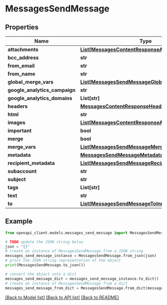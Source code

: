 # MessagesSendMessage


## Properties

Name | Type | Description | Notes
------------ | ------------- | ------------- | -------------
**attachments** | [**List[MessagesContentResponseAttachmentsInner]**](MessagesContentResponseAttachmentsInner.md) |  | [optional] 
**bcc_address** | **str** |  | [optional] 
**from_email** | **str** |  | [optional] 
**from_name** | **str** |  | [optional] 
**global_merge_vars** | [**List[MessagesSendMessageGlobalMergeVarsInner]**](MessagesSendMessageGlobalMergeVarsInner.md) |  | [optional] 
**google_analytics_campaign** | **str** |  | [optional] 
**google_analytics_domains** | **List[str]** |  | [optional] 
**headers** | [**MessagesContentResponseHeaders**](MessagesContentResponseHeaders.md) |  | [optional] 
**html** | **str** |  | [optional] 
**images** | [**List[MessagesContentResponseAttachmentsInner]**](MessagesContentResponseAttachmentsInner.md) |  | [optional] 
**important** | **bool** |  | [optional] 
**merge** | **bool** |  | [optional] 
**merge_vars** | [**List[MessagesSendMessageMergeVarsInner]**](MessagesSendMessageMergeVarsInner.md) |  | [optional] 
**metadata** | [**MessagesSendMessageMetadata**](MessagesSendMessageMetadata.md) |  | [optional] 
**recipient_metadata** | [**List[MessagesSendMessageRecipientMetadataInner]**](MessagesSendMessageRecipientMetadataInner.md) |  | [optional] 
**subaccount** | **str** |  | [optional] 
**subject** | **str** |  | [optional] 
**tags** | **List[str]** |  | [optional] 
**text** | **str** |  | [optional] 
**to** | [**List[MessagesSendMessageToInner]**](MessagesSendMessageToInner.md) |  | [optional] 

## Example

```python
from openapi_client.models.messages_send_message import MessagesSendMessage

# TODO update the JSON string below
json = "{}"
# create an instance of MessagesSendMessage from a JSON string
messages_send_message_instance = MessagesSendMessage.from_json(json)
# print the JSON string representation of the object
print(MessagesSendMessage.to_json())

# convert the object into a dict
messages_send_message_dict = messages_send_message_instance.to_dict()
# create an instance of MessagesSendMessage from a dict
messages_send_message_from_dict = MessagesSendMessage.from_dict(messages_send_message_dict)
```
[[Back to Model list]](../README.md#documentation-for-models) [[Back to API list]](../README.md#documentation-for-api-endpoints) [[Back to README]](../README.md)


